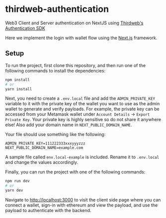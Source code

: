 # thirdweb-authentication
Web3 Client and Server authentication on NextJS using [Thirdweb's Authentication SDK](https://portal.thirdweb.com/auth)

Here we implement the login with wallet flow using the [Next.js](https://nextjs.org/) framework.

## Setup

To run the project, first clone this repository, and then run one of the following commands to install the dependencies:

```bash
npm install
# or
yarn install
```

Next, you need to create a `.env.local` file and add the `ADMIN_PRIVATE_KEY` variable to it with the private key of the wallet you want to use as the admin wallet to generate and verify payloads. For example, the private key can be accessed from your Metamask wallet under `Account Details` -> `Export Private Key`. Your private key is highly sensitive so do not share it anywhere else! Also add your domain name in `NEXT_PUBLIC_DOMAIN_NAME`. 

Your file should use something like the following:

```.env
ADMIN_PRIVATE_KEY=111222333xxxyyyzzz
NEXT_PUBLIC_DOMAIN_NAME=example.com
```
A sample file called `env.local-example` is included. Rename it to `.env.local` and change the values accordingly.

Finally, you can run the project with one of the following commands:

```bash
npm run dev
# or
yarn dev
```

Navigate to [http://localhost:3000](http://localhost:3000) to visit the client side page where you can connect a wallet, sign-in with ethereum and view the payload, and use the payload to authenticate with the backend.
